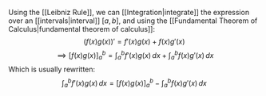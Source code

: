Using the [[Leibniz Rule]], we can [[Integration|integrate]] the expression over an [[intervals|interval]] $[a,b]$, and using the [[Fundamental Theorem of Calculus|fundamental theorem of calculus]]:
$$
(f(x)g(x))'=f'(x)g(x)+f(x)g'(x)
$$
$$
\implies [f(x)g(x)]^{b}_{a}=\int ^{b}_{a} f'(x)g(x) \, dx +\int ^{b}_{a} f(x)g'(x) \, dx 
$$
Which is usually rewritten:
$$
\int ^{b}_{a} f'(x)g(x) \, dx =[f(x)g(x)]_{a}^{b}-\int ^{b}_{a} f(x)g'(x) \, dx 
$$
